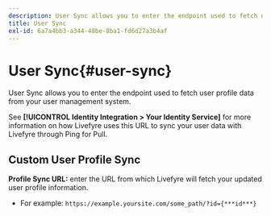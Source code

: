 ```yaml
---
description: User Sync allows you to enter the endpoint used to fetch user profile data from your user management system.
title: User Sync
exl-id: 6a7a4bb3-a344-48be-8ba1-fd6d27a3b4af
---
```

# User Sync{#user-sync}

User Sync allows you to enter the endpoint used to fetch user profile data from your user management system.

See **[!UICONTROL Identity Integration > Your Identity Service]** for more information on how Livefyre uses this URL to sync your user data with Livefyre through Ping for Pull.

## Custom User Profile Sync

**Profile Sync URL:** enter the URL from which Livefyre will fetch your updated user profile information.
* For example: `https://example.yoursite.com/some_path/?id={***id***}`
